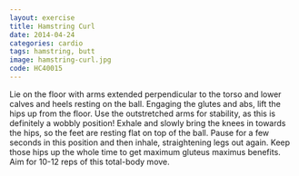 ```yaml
---
layout: exercise
title: Hamstring Curl
date: 2014-04-24
categories: cardio
tags: hamstring, butt
image: hamstring-curl.jpg
code: HC40015
---
```


Lie on the floor with arms extended perpendicular to the torso and lower calves and heels resting on the ball. Engaging the glutes and abs, lift the hips up from the floor. Use the outstretched arms for stability, as this is definitely a wobbly position! Exhale and slowly bring the knees in towards the hips, so the feet are resting flat on top of the ball. Pause for a few seconds in this position and then inhale, straightening legs out again. Keep those hips up the whole time to get maximum gluteus maximus benefits. Aim for 10-12 reps of this total-body move.
